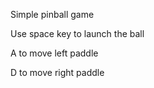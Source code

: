 Simple pinball game

Use space key to launch the ball

A to move left paddle

D to move right paddle
